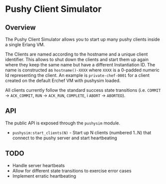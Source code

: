 Pushy Client Simulator
======================

Overview
--------
The Pushy Client Simulator allows you to start up many pushy clients
inside a single Erlang VM.

The Clients are named according to the hostname and a unique client
identifier. This allows to shut down the clients and start them up again
where they keep the same name but have a different Instantiation ID.
The name is constructed as `hostname()-XXXX` where `XXXX` is a 0-padded
numeric Id representing the client.  An example is `private-chef-0001`
for a client created on the default Erchef VM with pushysim loaded.

All clients currently follow the standard success state transitions
(i.e. `COMMIT` -> `ACK_COMMIT`, `RUN` -> `ACK_RUN`, `COMPLETE`, i
`ABORT` -> `ABORTED`).

API
---
The public API is exposed through the `pushysim` module.

+ `pushysim:start_clients(N)` - Start up N clients (numbered 1..N) that
  connect to the pushy server and start heartbeating

TODO
----
+ Handle server heartbeats
+ Allow for different state transitions to exercise error cases
+ Implement erratic heartbeating


